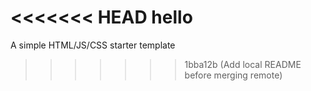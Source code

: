 <<<<<<< HEAD
hello 
=======
A simple HTML/JS/CSS starter template
>>>>>>> 1bba12b (Add local README before merging remote)
